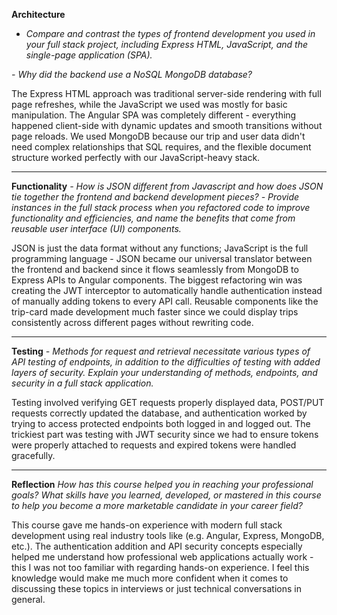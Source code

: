 **Architecture**


* *Compare and contrast the types of frontend development you used in your full stack project, including Express HTML, JavaScript, and the single-page application (SPA).*


*- Why did the backend use a NoSQL MongoDB database?*

The Express HTML approach was traditional server-side rendering with full page refreshes, while the JavaScript we used was mostly for basic manipulation. The Angular SPA was completely different - everything
happened client-side with dynamic updates and smooth transitions without page reloads. We used MongoDB because our trip and user data didn't need complex relationships that SQL requires, and the flexible document
structure worked perfectly with our JavaScript-heavy stack.

------

**Functionality**
*- How is JSON different from Javascript and how does JSON tie together the frontend and backend development pieces?*
*- Provide instances in the full stack process when you refactored code to improve functionality and efficiencies, and name the benefits that come from reusable user interface (UI) components.*

JSON is just the data format without any functions; JavaScript is the full programming language - JSON became our universal translator between the frontend and backend since it flows seamlessly from MongoDB
to Express APIs to Angular components. The biggest refactoring win was creating the JWT interceptor to automatically handle authentication instead of manually adding tokens to every API call. Reusable components
like the trip-card made development much faster since we could display trips consistently across different pages without rewriting code.

------

**Testing**
*- Methods for request and retrieval necessitate various types of API testing of endpoints, in addition to the difficulties of testing with added layers of security. Explain your understanding of methods, endpoints,
and security in a full stack application.*

Testing involved verifying GET requests properly displayed data, POST/PUT requests correctly updated the database, and authentication worked by trying to access protected endpoints both logged in and logged out.
The trickiest part was testing with JWT security since we had to ensure tokens were properly attached to requests and expired tokens were handled gracefully.

------

**Reflection**
*How has this course helped you in reaching your professional goals? What skills have you learned, developed, or mastered in this course to help you become a more marketable candidate in your career field?*

This course gave me hands-on experience with modern full stack development using real industry tools like (e.g. Angular, Express, MongoDB, etc.). The authentication addition and API security concepts
especially helped me understand how professional web applications actually work - this I was not too familiar with regarding hands-on experience. I feel this knowledge would make me much more confident
when it comes to discussing these topics in interviews or just technical conversations in general.
